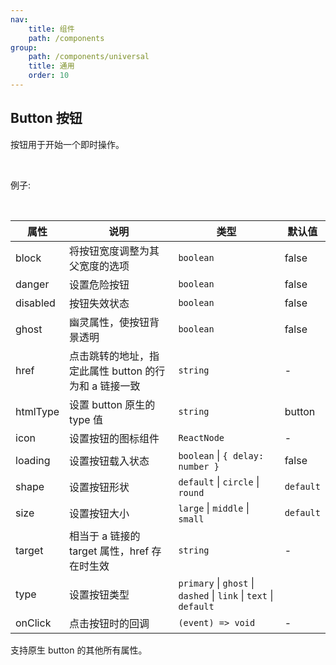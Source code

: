 ```yaml
---
nav:
    title: 组件
    path: /components
group:
    path: /components/universal
    title: 通用
    order: 10
---
```


## Button 按钮

按钮用于开始一个即时操作。

<br />

例子:

<code src="./__demo__/simple.tsx"></code>

<br />

| 属性     | 说明                                                  | 类型                                                              | 默认值    |
| -------- | ----------------------------------------------------- | ----------------------------------------------------------------- | --------- |
| block    | 将按钮宽度调整为其父宽度的选项                        | `boolean`                                                         | false     |
| danger   | 设置危险按钮                                          | `boolean`                                                         | false     |
| disabled | 按钮失效状态                                          | `boolean`                                                         | false     |
| ghost    | 幽灵属性，使按钮背景透明                              | `boolean`                                                         | false     |
| href     | 点击跳转的地址，指定此属性 button 的行为和 a 链接一致 | `string`                                                          | -         |
| htmlType | 设置 button 原生的 type 值                            | `string`                                                          | button    |
| icon     | 设置按钮的图标组件                                    | `ReactNode`                                                       | -         |
| loading  | 设置按钮载入状态                                      | `boolean` \| `{ delay: number }`                                  | false     |
| shape    | 设置按钮形状                                          | `default` \| `circle` \| `round`                                  | `default` |
| size     | 设置按钮大小                                          | `large` \| `middle` \| `small`                                    | `default` |
| target   | 相当于 a 链接的 target 属性，href 存在时生效          | `string`                                                          | -         |
| type     | 设置按钮类型                                          | `primary` \| `ghost` \| `dashed` \| `link` \| `text` \| `default` |
| onClick  | 点击按钮时的回调                                      | `(event) => void`                                                 | -         |

支持原生 button 的其他所有属性。
